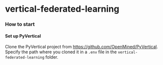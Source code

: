 # vertical-federated-learning


### How to start

#### Set up PyVertical
Clone the PyVertical project from https://github.com/OpenMined/PyVertical.
Specify the path where you cloned it in a `.env` file in the `vertical-federated-learning` folder.

